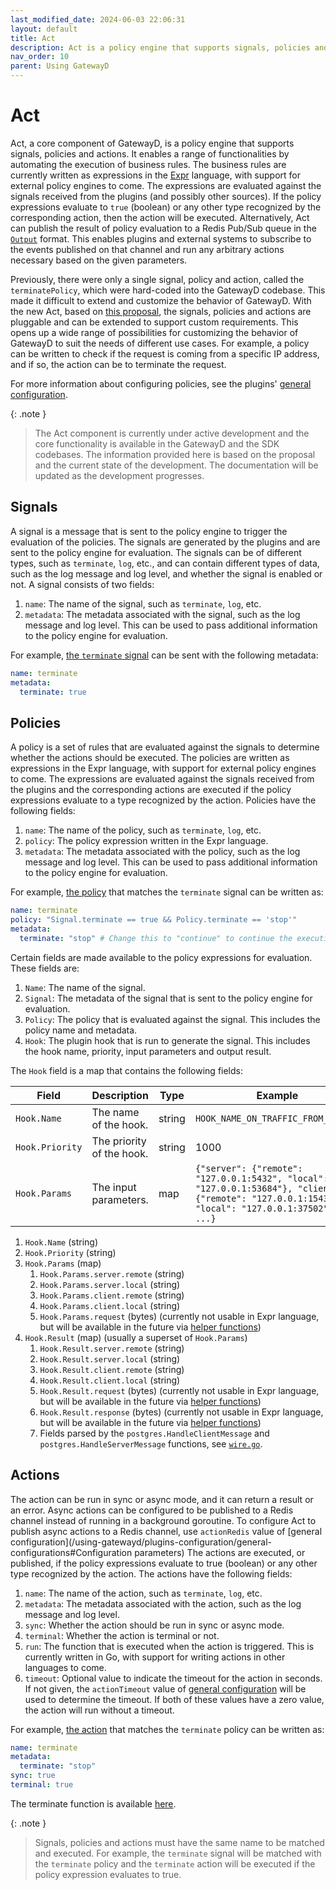 ```yaml
---
last_modified_date: 2024-06-03 22:06:31
layout: default
title: Act
description: Act is a policy engine that supports signals, policies and actions. It is used to automate the execution of business rules.
nav_order: 10
parent: Using GatewayD
---
```


# Act

Act, a core component of GatewayD, is a policy engine that supports signals, policies and actions. It enables a range of functionalities by automating the execution of business rules. The business rules are currently written as expressions in the [Expr](https://github.com/expr-lang/expr) language, with support for external policy engines to come. The expressions are evaluated against the signals received from the plugins (and possibly other sources). If the policy expressions evaluate to `true` (boolean) or any other type recognized by the corresponding action, then the action will be executed. Alternatively, Act can publish the result of policy evaluation to a Redis Pub/Sub queue in the [`Output`](https://github.com/gatewayd-io/gatewayd-plugin-sdk/blob/bc5513b395c6622b10db02b6608a972cef909e3d/act/io.go#L18-L24) format. This enables plugins and external systems to subscribe to the events published on that channel and run any arbitrary actions necessary based on the given parameters.

Previously, there were only a single signal, policy and action, called the `terminatePolicy`, which were hard-coded into the GatewayD codebase. This made it difficult to extend and customize the behavior of GatewayD. With the new Act, based on [this proposal](https://github.com/gatewayd-io/proposals/issues/5), the signals, policies and actions are pluggable and can be extended to support custom requirements. This opens up a wide range of possibilities for customizing the behavior of GatewayD to suit the needs of different use cases. For example, a policy can be written to check if the request is coming from a specific IP address, and if so, the action can be to terminate the request.

For more information about configuring policies, see the plugins' [general configuration](/using-gatewayd/plugins-configuration/general-configurations).

{: .note }
> The Act component is currently under active development and the core functionality is available in the GatewayD and the SDK codebases. The information provided here is based on the proposal and the current state of the development. The documentation will be updated as the development progresses.

## Signals

A signal is a message that is sent to the policy engine to trigger the evaluation of the policies. The signals are generated by the plugins and are sent to the policy engine for evaluation. The signals can be of different types, such as `terminate`, `log`, etc., and can contain different types of data, such as the log message and log level, and whether the signal is enabled or not. A signal consists of two fields:

1. `name`: The name of the signal, such as `terminate`, `log`, etc.
2. `metadata`: The metadata associated with the signal, such as the log message and log level. This can be used to pass additional information to the policy engine for evaluation.

For example, [the `terminate` signal](https://github.com/gatewayd-io/gatewayd-plugin-sdk/blob/d978dc626c5ba7e655f303c6dc51e3335292e4af/act/signal.go#L19-L26) can be sent with the following metadata:

```yaml
name: terminate
metadata:
  terminate: true
```

<!-- [Helper functions](https://github.com/gatewayd-io/gatewayd-plugin-sdk/blob/main/act/signal.go) are provided in the SDK to create and send the signals to the policy engine for plugin development. An example of sending a signal can be found in the cache plugin [here](https://github.com/gatewayd-io/gatewayd-plugin-cache/blob/354012088dc5d72d0f3e13bf10a7498eefea4616/plugin/plugin.go#L146-L163). -->

## Policies

A policy is a set of rules that are evaluated against the signals to determine whether the actions should be executed. The policies are written as expressions in the Expr language, with support for external policy engines to come. The expressions are evaluated against the signals received from the plugins and the corresponding actions are executed if the policy expressions evaluate to a type recognized by the action. Policies have the following fields:

1. `name`: The name of the policy, such as `terminate`, `log`, etc.
2. `policy`: The policy expression written in the Expr language.
3. `metadata`: The metadata associated with the policy, such as the log message and log level. This can be used to pass additional information to the policy engine for evaluation.

For example, [the policy](https://github.com/gatewayd-io/gatewayd/blob/6ccf9b70be368fb935dbc133bf547eae9f590630/act/builtins.go#L38-L42) that matches the `terminate` signal can be written as:

```yaml
name: terminate
policy: "Signal.terminate == true && Policy.terminate == 'stop'"
metadata:
  terminate: "stop" # Change this to "continue" to continue the execution
```

Certain fields are made available to the policy expressions for evaluation. These fields are:

1. `Name`: The name of the signal.
2. `Signal`: The metadata of the signal that is sent to the policy engine for evaluation.
3. `Policy`: The policy that is evaluated against the signal. This includes the policy name and metadata.
4. `Hook`: The plugin hook that is run to generate the signal. This includes the hook name, priority, input parameters and output result.

The `Hook` field is a map that contains the following fields:

| Field           | Description               | Type   | Example                                                                                                                                          |
| --------------- | ------------------------- | ------ | ------------------------------------------------------------------------------------------------------------------------------------------------ |
| `Hook.Name`     | The name of the hook.     | string | `HOOK_NAME_ON_TRAFFIC_FROM_CLIENT`                                                                                                               |
| `Hook.Priority` | The priority of the hook. | string | 1000                                                                                                                                             |
| `Hook.Params`   | The input parameters.     | map    | `{"server": {"remote": "127.0.0.1:5432", "local": "127.0.0.1:53684"}, "client": {"remote": "127.0.0.1:15432", "local": "127.0.0.1:37502"}, ...}` |

   1. `Hook.Name` (string)
   2. `Hook.Priority` (string)
   3. `Hook.Params` (map)
      1. `Hook.Params.server.remote` (string)
      2. `Hook.Params.server.local` (string)
      3. `Hook.Params.client.remote` (string)
      4. `Hook.Params.client.local` (string)
      5. `Hook.Params.request` (bytes) (currently not usable in Expr language, but will be available in the future via [helper functions](https://github.com/gatewayd-io/gatewayd/issues/541))
   4. `Hook.Result` (map) (usually a superset of `Hook.Params`)
      1. `Hook.Result.server.remote` (string)
      2. `Hook.Result.server.local` (string)
      3. `Hook.Result.client.remote` (string)
      4. `Hook.Result.client.local` (string)
      5. `Hook.Result.request` (bytes) (currently not usable in Expr language, but will be available in the future via [helper functions](https://github.com/gatewayd-io/gatewayd/issues/541))
      6. `Hook.Result.response` (bytes) (currently not usable in Expr language, but will be available in the future via [helper functions](https://github.com/gatewayd-io/gatewayd/issues/541))
      7. Fields parsed by the `postgres.HandleClientMessage` and `postgres.HandleServerMessage` functions, see [`wire.go`](https://github.com/gatewayd-io/gatewayd-plugin-sdk/blob/main/databases/postgres/wire.go).

## Actions

The action can be run in sync or async mode, and it can return a result or an error.
Async actions can be configured to be published to a Redis channel instead of running in a background goroutine.
To configure Act to publish async actions to a Redis channel, use `actionRedis` value of [general configuration](/using-gatewayd/plugins-configuration/general-configurations#Configuration parameters)
The actions are executed, or published, if the policy expressions evaluate to true (boolean) or any other type recognized by the action. The actions have the following fields:

1. `name`: The name of the action, such as `terminate`, `log`, etc.
2. `metadata`: The metadata associated with the action, such as the log message and log level.
3. `sync`: Whether the action should be run in sync or async mode.
4. `terminal`: Whether the action is terminal or not.
5. `run`: The function that is executed when the action is triggered. This is currently written in Go, with support for writing actions in other languages to come.
6. `timeout`: Optional value to indicate the timeout for the action in seconds. If not given, the `actionTimeout` value of [general configuration](/using-gatewayd/plugins-configuration/general-configurations#configuration-parameters) will be used to determine the timeout. If both of these values have a zero value, the action will run without a timeout.

For example, [the action](https://github.com/gatewayd-io/gatewayd/blob/6ccf9b70be368fb935dbc133bf547eae9f590630/act/builtins.go#L61-L66) that matches the `terminate` policy can be written as:

```yaml
name: terminate
metadata:
  terminate: "stop"
sync: true
terminal: true
```

The terminate function is available [here](https://github.com/gatewayd-io/gatewayd/blob/6ccf9b70be368fb935dbc133bf547eae9f590630/act/builtins.go#L83-L127).

{: .note }
> Signals, policies and actions must have the same name to be matched and executed. For example, the `terminate` signal will be matched with the `terminate` policy and the `terminate` action will be executed if the policy expression evaluates to true.
